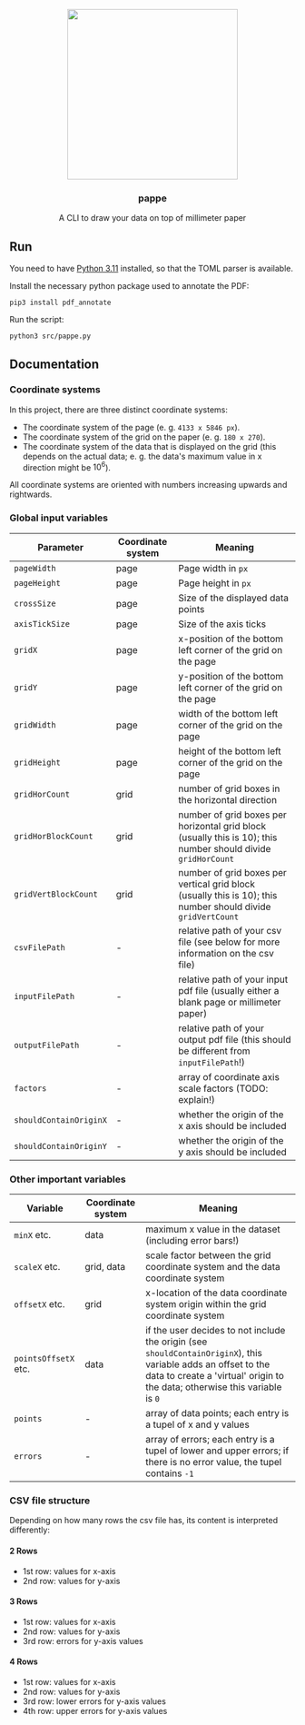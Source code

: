 <p align="center">
  <img src="https://github.com/paul019/pap1-helper/assets/37160523/050c1b4e-ae09-4911-b9ee-2db830c5e8f1" width="300px" />
  
  <h3 align="center">pappe</h3>
  <p align="center">A CLI to draw your data on top of millimeter paper</p>
</p>
 
## Run

You need to have [Python 3.11](https://www.python.org/downloads/) installed, so that the TOML parser is available.

Install the necessary python package used to annotate the PDF:

`pip3 install pdf_annotate`

Run the script:

`python3 src/pappe.py`


## Documentation

### Coordinate systems

In this project, there are three distinct coordinate systems:

- The coordinate system of the page (e. g. `4133 x 5846 px`).
- The coordinate system of the grid on the paper (e. g. `180 x 270`).
- The coordinate system of the data that is displayed on the grid (this depends on the actual data; e. g. the data's maximum value in x direction might be $10^6$).

All coordinate systems are oriented with numbers increasing upwards and rightwards.

### Global input variables

| Parameter | Coordinate system | Meaning |
| --- | --- | --- |
| `pageWidth` | page | Page width in `px` |
| `pageHeight` | page | Page height in `px` |
| `crossSize` | page | Size of the displayed data points |
| `axisTickSize` | page | Size of the axis ticks |
| `gridX` | page | x-position of the bottom left corner of the grid on the page |
| `gridY` | page | y-position of the bottom left corner of the grid on the page |
| `gridWidth` | page | width of the bottom left corner of the grid on the page |
| `gridHeight` | page | height of the bottom left corner of the grid on the page |
| `gridHorCount` | grid | number of grid boxes in the horizontal direction |
| `gridHorBlockCount` | grid | number of grid boxes per horizontal grid block (usually this is 10); this number should divide `gridHorCount` |
| `gridVertBlockCount` | grid | number of grid boxes per vertical grid block (usually this is 10); this number should divide `gridVertCount` |
| `csvFilePath` | - | relative path of your csv file (see below for more information on the csv file) |
| `inputFilePath` | - | relative path of your input pdf file (usually either a blank page or millimeter paper) |
| `outputFilePath` | - | relative path of your output pdf file (this should be different from `inputFilePath`!) |
| `factors` | - | array of coordinate axis scale factors (TODO: explain!) |
| `shouldContainOriginX` | - | whether the origin of the x axis should be included |
| `shouldContainOriginY` | - | whether the origin of the y axis should be included |

### Other important variables

| Variable | Coordinate system | Meaning |
| --- | --- | --- |
| `minX` etc. | data | maximum x value in the dataset (including error bars!) |
| `scaleX` etc. | grid, data | scale factor between the grid coordinate system and the data coordinate system |
| `offsetX` etc. | grid | x-location of the data coordinate system origin within the grid coordinate system |
| `pointsOffsetX` etc. | data | if the user decides to not include the origin (see `shouldContainOriginX`), this variable adds an offset to the data to create a 'virtual' origin to the data; otherwise this variable is `0` |
| `points` | - | array of data points; each entry is a tupel of x and y values |
| `errors` | - | array of errors; each entry is a tupel of lower and upper errors; if there is no error value, the tupel contains `-1` |

### CSV file structure

Depending on how many rows the csv file has, its content is interpreted differently:

#### 2 Rows

- 1st row: values for x-axis
- 2nd row: values for y-axis

#### 3 Rows

- 1st row: values for x-axis
- 2nd row: values for y-axis
- 3rd row: errors for y-axis values

#### 4 Rows

- 1st row: values for x-axis
- 2nd row: values for y-axis
- 3rd row: lower errors for y-axis values
- 4th row: upper errors for y-axis values
